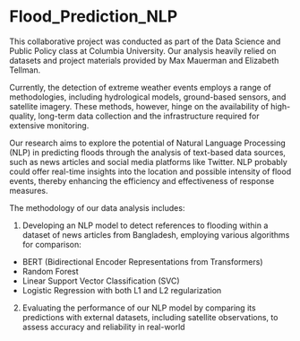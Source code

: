 # Flood_Prediction_NLP

This collaborative project was conducted as part of the Data Science and Public Policy class at Columbia University. Our analysis heavily relied on datasets and project materials provided by Max Mauerman and Elizabeth Tellman.

Currently, the detection of extreme weather events employs a range of methodologies, including hydrological models, ground-based sensors, and satellite imagery. These methods, however, hinge on the availability of high-quality, long-term data collection and the infrastructure required for extensive monitoring.

Our research aims to explore the potential of Natural Language Processing (NLP) in predicting floods through the analysis of text-based data sources, such as news articles and social media platforms like Twitter. NLP probably could offer real-time insights into the location and possible intensity of flood events, thereby enhancing the efficiency and effectiveness of response measures.

The methodology of our data analysis includes:
1. Developing an NLP model to detect references to flooding within a dataset of news articles from Bangladesh, employing various algorithms for comparison:
- BERT (Bidirectional Encoder Representations from Transformers)
- Random Forest
- Linear Support Vector Classification (SVC)
- Logistic Regression with both L1 and L2 regularization

2. Evaluating the performance of our NLP model by comparing its predictions with external datasets, including satellite observations, to assess accuracy and reliability in real-world 

